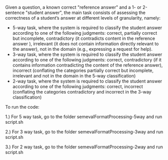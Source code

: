 Given a question, a known correct "reference answer" and a 1- or 2-sentence "student answer", the main task consists of assessing the correctness of a student’s answer at different levels of granularity, namely:

- 5-way task, where the system is required to classify the student answer according to one of the following judgments:
  correct,
  partially correct but incomplete,
  contradictory (it contradicts content in the reference answer ),
  irrelevant (it does not contain information directly relevant to the answer),
  not in the domain (e.g., expressing a request for help).
- 3-way task, where the system is required to classify the student answer according to one of the following judgments:
  correct,
  contradictory (if it contains information contradicting the content of the reference answer),
  incorrect (conflating the categories partially correct but incomplete, irrelevant  and not in the domain in the 5-way classification)
- 2-way task, where the system is required to classify the student answer according to one of the following judgments:
  correct,
  incorrect (conflating the categories contradictory and incorrect in the 3-way classification)

To run the code:

1.) For 5 way task, go to the folder semevalFormatProcessing-5way and run script.sh

2.) For 3 way task, go to the folder semevalFormatProcessing-3way and run script.sh

3.) For 2 way task, go to the folder semevalFormatProcessing-2way and run script.sh

